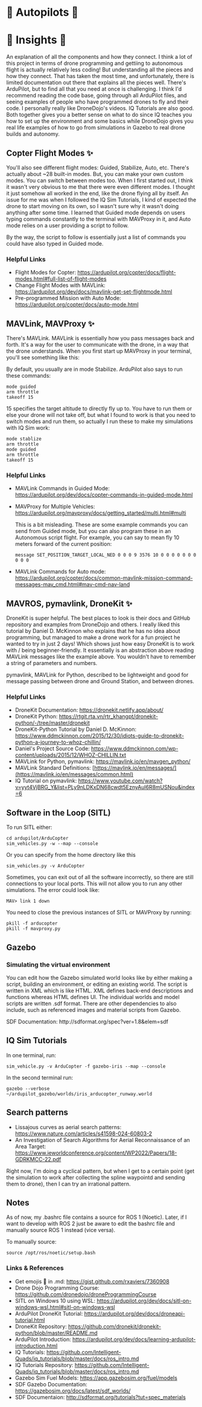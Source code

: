 # :ribbon: Autopilots :ribbon:

# :dizzy: Insights :dizzy:

<p> An explanation of all the components and how they connect. I think a lot of this project in terms of drone programming and gettiing to autonomous flight is actually relatively less coding! But understanding all the pieces and how they connect.
That has taken the most time, and unfortunately, there is limited documentation out there that explains all the pieces well. There's ArduPilot, but to find all that you need at once is challenging. I think I'd recommend reading the code base, going through all
ArduPilot files, and seeing examples of people who have programmed drones to fly and their code. I personally really like DroneDojo's videos. IQ Tutorials are also good. Both together gives you a better sense on what to do since IQ teaches you how to set up the
environment and some basics while DroneDojo gives you real life examples of how to go from simulations in Gazebo to real drone builds and autonomy.</p>

## Copter Flight Modes :sparkles:

<p> You'll also see different flight modes: Guided, Stabilize, Auto, etc. There's actually about ~28 built-in modes. But, you can make your own custom modes. You can switch between modes too. When I first started out, I think it wasn't very obvious to me that
there were even different modes. I thought it just somehow all worked in the end, like the drone flying all by itself. An issue for me was when I followed the IQ Sim Tutorials, I kind of expected the drone to start moving on its own, so I wasn't sure why it wasn't doing 
anything after some time. I learned that Guided mode depends on users typing commands constantly to the terminal with MAVProxy in it, and Auto mode relies on a user providing a script to follow. <br>
  
By the way, the script to follow is essentially just a list of commands you could have also typed in Guided mode.</p>

### Helpful Links
- Flight Modes for Copter: https://ardupilot.org/copter/docs/flight-modes.html#full-list-of-flight-modes
- Change Flight Modes with MAVLink: https://ardupilot.org/dev/docs/mavlink-get-set-flightmode.html
- Pre-programmed Mission with Auto Mode: https://ardupilot.org/copter/docs/auto-mode.html

## MAVLink, MAVProxy :sparkles:

<p> There's MAVLink. MAVLink is essentially how you pass messages back and forth. It's a way for the user to communicate with the drone, in a way that the drone understands. When you first start up MAVProxy in your terminal, you'll see something like this: </p>

<p> By default, you usually are in mode Stabilize. ArduPilot also says to run these commands:</p>
  
```
mode guided
arm throttle
takeoff 15
```
<p> 15 specifies the target altitude to directly fly up to. You have to run them or else your drone will not take off, but what I found to work is that you need to switch modes and run them, so actually I run these to make my simulations with IQ Sim work:</p>

```
mode stablize
arm throttle
mode guided
arm throttle
takeoff 15
```
### Helpful Links
- MAVLink Commands in Guided Mode: https://ardupilot.org/dev/docs/copter-commands-in-guided-mode.html
- MAVProxy for Multiple Vehicles: https://ardupilot.org/mavproxy/docs/getting_started/multi.html#multi
  
  <p> This is a bit misleading. These are some example commands you can send from Guided mode, but you can also program these in an Autonomous script flight. For example, you can say to mean fly 10 meters forward of the current position: </p>
  
  ```
  message SET_POSITION_TARGET_LOCAL_NED 0 0 0 9 3576 10 0 0 0 0 0 0 0 0 0 0
  ```
- MAVLink Commands for Auto mode: https://ardupilot.org/copter/docs/common-mavlink-mission-command-messages-mav_cmd.html#mav-cmd-nav-land

## MAVROS, pymavlink, DroneKit :sparkles:
<p>DroneKit is super helpful. The best places to look is their docs and GitHub repository and examples from DroneDojo and others. I really liked this tutorial by
  Daniel D. McKinnon who explains that he has no idea about programming, but managed to make a drone work for a fun project he wanted to try in just 2 days! Which shows just how easy DroneKit is to work with / being beginner-friendly. It essentially is an abstraction
  above reading MAVLink messages like the example above. You wouldn't have to remember a string of parameters and numbers. </p>

<p> pymavlink, MAVLink for Python, described to be lightweight and good for message passing between drone and Ground Station, and between drones.</p>

### Helpful Links

  - DroneKit Documentation: https://dronekit.netlify.app/about/
  - DroneKit Python: https://rtgit.rta.vn/rtr_khangpt/dronekit-python/-/tree/master/dronekit
  - DroneKit-Python Tutorial by Daniel D. McKinnon: https://www.ddmckinnon.com/2015/12/30/idiots-guide-to-dronekit-python-a-journey-to-whoz-chillin/
  - Daniel's Project Source Code: https://www.ddmckinnon.com/wp-content/uploads/2015/12/WHOZ-CHILLIN.txt
  - MAVLink for Python, pymavlink: https://mavlink.io/en/mavgen_python/
  - MAVLink Standard Definitions: [https://mavlink.io/en/messages/](https://mavlink.io/en/messages/common.html)
  - IQ Tutorial on pymavlink: https://www.youtube.com/watch?v=yyt4VjBRG_Y&list=PLy9nLDKxDN68cwdt5EznyAul6R8mUSNou&index=6

## Software in the Loop (SITL)

<p>To run SITL either: <br>

 ```
cd ardupilot/ArduCopter
sim_vehicles.py -w --map --console
```
<p>Or you can specify from the home directory like this</p>

```
sim_vehicles.py -v ArduCopter
```

<p>Sometimes, you can exit out of all the software incorrectly, so there are still connections to your local ports. This will not allow you to run any other simulations. The error could look like: </p>

```
MAV> link 1 down
```

<p>You need to close the previous instances of SITL or MAVProxy by running:</p>

```
pkill -f arducopter
pkill -f mavproxy.py
```

## Gazebo

### Simulating the virtual environment

<p>You can edit how the Gazebo simulated world looks like by either making a script, building an environment, or editing an existing world. The script is written in XML which is like HTML. XML defines back-end descriptions and functions whereas HTML defines UI. The individual worlds and model scripts are written .sdf format. There are other dependencies to also include, such as referenced images and material scripts from Gazebo.</p>

<p>SDF Documentation: http://sdformat.org/spec?ver=1.8&elem=sdf</p>


## IQ Sim Tutorials

<p>In one terminal, run:</p>

```
sim_vehicle.py -v ArduCopter -f gazebo-iris --map --console
```

<p>In the second terminal run:</p>

```
gazebo --verbose ~/ardupilot_gazebo/worlds/iris_arducopter_runway.world
```

## Search patterns

- Lissajous curves as aerial search patterns: https://www.nature.com/articles/s41598-024-60803-2
- An Investigation of Search Algorithms for Aerial Reconnaissance of an Area Target: https://www.ieworldconference.org/content/WP2022/Papers/18-GDRKMCC-22.pdf

<p> Right now, I'm doing a cyclical pattern, but when I get to a certain point (get the simulation to work after collecting the spline waypointd and sending them to drone), then I can try an irrational pattern.</p>

## Notes

<p>As of now, my .bashrc file contains a source for ROS 1 (Noetic). Later, if I want to develop with ROS 2 just be aware to edit the bashrc file and manually source ROS 1 instead (vice versa).</p>

To manually source:

```
source /opt/ros/noetic/setup.bash
```

### Links & References
- Get emojis :tulip: in .md: https://gist.github.com/rxaviers/7360908
- Drone Dojo Programming Course: https://github.com/dronedojo/droneProgrammingCourse
- SITL on Windows 10 using WSL: https://ardupilot.org/dev/docs/sitl-on-windows-wsl.html#sitl-on-windows-wsl
- ArduPilot DroneKit Tutorial: https://ardupilot.org/dev/docs/droneapi-tutorial.html
- DroneKit Repository: https://github.com/dronekit/dronekit-python/blob/master/README.md
- ArduPilot Introduction: https://ardupilot.org/dev/docs/learning-ardupilot-introduction.html
- IQ Tutorials: https://github.com/Intelligent-Quads/iq_tutorials/blob/master/docs/ros_intro.md
- IQ Tutorials Repository: https://github.com/Intelligent-Quads/iq_tutorials/blob/master/docs/ros_intro.md
- Gazebo Sim Fuel Models: https://app.gazebosim.org/fuel/models
- SDF Gazebo Documentation: https://gazebosim.org/docs/latest/sdf_worlds/
- SDF Documentaion: http://sdformat.org/tutorials?tut=spec_materials
